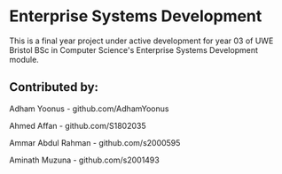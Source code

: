 # Enterprise Systems Development 
This is a final year project under active development for year 03 of UWE Bristol BSc in Computer Science's Enterprise Systems Development module.

## Contributed by:
Adham Yoonus - github.com/AdhamYoonus

Ahmed Affan - github.com/S1802035

Ammar Abdul Rahman - github.com/s2000595

Aminath Muzuna - github.com/s2001493
